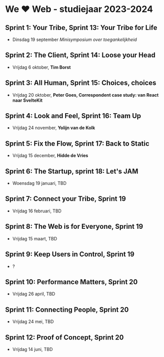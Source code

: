 # We ♥ Web - studiejaar 2023-2024

##  Sprint 1: Your Tribe, Sprint 13: Your Tribe for Life
- Dinsdag 19 september *Minisymposium over toegankelijkheid*

## Sprint 2: The Client, Sprint 14: Loose your Head
- Vrijdag 6 oktober, **Tim Borst**

## Sprint 3: All Human, Sprint 15: Choices, choices
- Vrijdag 20 oktober, **Peter Goes, Correspondent case study: van React naar SvelteKit**

## Sprint 4: Look and Feel, Sprint 16: Team Up
- Vrijdag 24 november, **Yolijn van de Kolk**

## Sprint 5: Fix the Flow, Sprint 17: Back to Static
- Vrijdag 15 december, **Hidde de Vries**

## Sprint 6: The Startup, sprint 18: Let's JAM
- Woensdag 19 januari, TBD

## Sprint 7: Connect your Tribe, Sprint 19
- Vrijdag 16 februari, TBD

## Sprint 8: The Web is for Everyone, Sprint 19
- Vrijdag 15 maart, TBD

## Sprint 9: Keep Users in Control, Sprint 19
- ?

## Sprint 10: Performance Matters, Sprint 20
- Vrijdag 26 april, TBD

## Sprint 11: Connecting People, Sprint 20
- Vrijdag 24 mei, TBD

## Sprint 12: Proof of Concept, Sprint 20
- Vrijdag 14 juni, TBD
